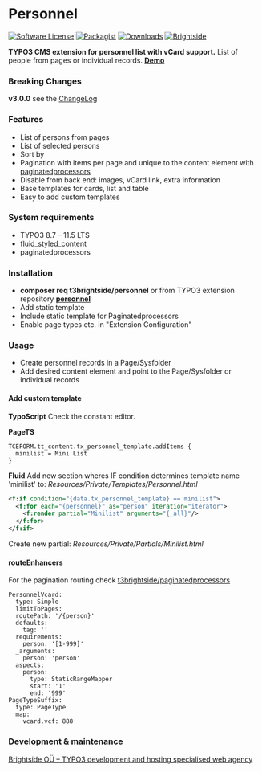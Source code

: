 # Personnel
[![Software License](https://img.shields.io/badge/license-GPLv2-brightgreen.svg?style=flat)](LICENSE.txt)
[![Packagist](https://img.shields.io/packagist/v/t3brightside/personnel.svg?style=flat)](https://packagist.org/packages/t3brightside/personnel)
[![Downloads](https://poser.pugx.org/t3brightside/personnel/downloads)](https://packagist.org/packages/t3brightside/personnel)
[![Brightside](https://img.shields.io/badge/by-t3brightside.com-orange.svg?style=flat)](https://t3brightside.com)

**TYPO3 CMS extension for personnel list with vCard support.**
List of people from pages or individual records.
**[Demo](https://microtemplate.t3brightside.com/)**

### Breaking Changes
**v3.0.0** see the [ChangeLog](ChangeLog)

### Features
- List of persons from pages
- List of selected persons
- Sort by
- Pagination with items per page and unique to the content element with [paginatedprocessors](https://github.com/t3brightside/paginatedprocessors)
- Disable from back end: images, vCard link, extra information
- Base templates for cards, list and table
- Easy to add custom templates

### System requirements
- TYPO3 8.7 – 11.5 LTS
- fluid_styled_content
- paginatedprocessors

### Installation
- **composer req t3brightside/personnel** or from TYPO3 extension repository **[personnel](https://extensions.typo3.org/extension/personnel/)**
- Add static template
- Include static template for Paginatedprocessors
- Enable page types etc. in "Extension Configuration"

### Usage
- Create personnel records in a Page/Sysfolder
- Add desired content element and point to the Page/Sysfolder or individual records

#### Add custom template
**TypoScript**
Check the constant editor.

**PageTS**
```typoscript
TCEFORM.tt_content.tx_personnel_template.addItems {
  minilist = Mini List
}
```

**Fluid**
Add new section wheres IF condition determines template name 'minilist' to: _Resources/Private/Templates/Personnel.html_
```xml
<f:if condition="{data.tx_personnel_template} == minilist">
  <f:for each="{personnel}" as="person" iteration="iterator">
    <f:render partial="Minilist" arguments="{_all}"/>
  </f:for>
</f:if>
```
Create new partial: _Resources/Private/Partials/Minilist.html_

#### routeEnhancers
For the pagination routing check [t3brightside/paginatedprocessors](https://github.com/t3brightside/paginatedprocessors#readme)
```
PersonnelVcard:
  type: Simple
  limitToPages:
  routePath: '/{person}'
  defaults:
    tag: ''
  requirements:
    person: '[1-999]'
  _arguments:
    person: 'person'
  aspects:
    person:
      type: StaticRangeMapper
      start: '1'
      end: '999'
PageTypeSuffix:
  type: PageType
  map:
    vcard.vcf: 888
```

### Development & maintenance
[Brightside OÜ – TYPO3 development and hosting specialised web agency](https://t3brightside.com/)
